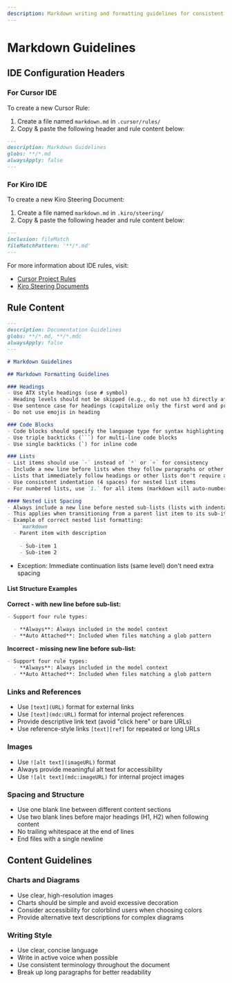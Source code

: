 ```yaml
---
description: Markdown writing and formatting guidelines for consistent technical documentation and README files.
---
```


# Markdown Guidelines

## IDE Configuration Headers

### For Cursor IDE

To create a new Cursor Rule:

1. Create a file named `markdown.md` in `.cursor/rules/`
2. Copy & paste the following header and rule content below:

```markdown
---
description: Markdown Guidelines
globs: **/*.md
alwaysApply: false
---
```

### For Kiro IDE

To create a new Kiro Steering Document:

1. Create a file named `markdown.md` in `.kiro/steering/`
2. Copy & paste the following header and rule content below:

```markdown
---
inclusion: fileMatch
fileMatchPattern: '**/*.md'
---
```

For more information about IDE rules, visit:
- [Cursor Project Rules](https://docs.cursor.com/context/rules#project-rules)
- [Kiro Steering Documents](https://github.com/kirolabs/kiro)

## Rule Content


```markdown
---
description: Documentation Guidelines
globs: **/*.md, **/*.mdc
alwaysApply: false
---

# Markdown Guidelines

## Markdown Formatting Guidelines

### Headings
- Use ATX style headings (use # symbol)
- Heading levels should not be skipped (e.g., do not use h3 directly after h1)
- Use sentence case for headings (capitalize only the first word and proper nouns)
- Do not use emojis in heading

### Code Blocks
- Code blocks should specify the language type for syntax highlighting
- Use triple backticks (```) for multi-line code blocks
- Use single backticks (`) for inline code

### Lists
- List items should use `-` instead of `*` or `+` for consistency
- Include a new line before lists when they follow paragraphs or other content blocks
- Lists that immediately follow headings or other lists don't require additional spacing
- Use consistent indentation (4 spaces) for nested list items
- For numbered lists, use `1.` for all items (markdown will auto-number)

#### Nested List Spacing
- Always include a new line before nested sub-lists (lists with indentation)
- This applies when transitioning from a parent list item to its sub-items
- Example of correct nested list formatting:
  ```markdown
  - Parent item with description
  
    - Sub-item 1
    - Sub-item 2
  ```
- Exception: Immediate continuation lists (same level) don't need extra spacing

#### List Structure Examples
**Correct - with new line before sub-list:**
```markdown
- Support four rule types:

  - **Always**: Always included in the model context
  - **Auto Attached**: Included when files matching a glob pattern
```

**Incorrect - missing new line before sub-list:**
```markdown
- Support four rule types:
  - **Always**: Always included in the model context
  - **Auto Attached**: Included when files matching a glob pattern
```

### Links and References
- Use `[text](URL)` format for external links
- Use `[text](mdc:URL)` format for internal project references
- Provide descriptive link text (avoid "click here" or bare URLs)
- Use reference-style links `[text][ref]` for repeated or long URLs

### Images
- Use `![alt text](imageURL)` format
- Always provide meaningful alt text for accessibility
- Use `![alt text](mdc:imageURL)` for internal project images

### Spacing and Structure
- Use one blank line between different content sections
- Use two blank lines before major headings (H1, H2) when following content
- No trailing whitespace at the end of lines
- End files with a single newline

## Content Guidelines

### Charts and Diagrams
- Use clear, high-resolution images
- Charts should be simple and avoid excessive decoration
- Consider accessibility for colorblind users when choosing colors
- Provide alternative text descriptions for complex diagrams

### Writing Style
- Use clear, concise language
- Write in active voice when possible
- Use consistent terminology throughout the document
- Break up long paragraphs for better readability
```
